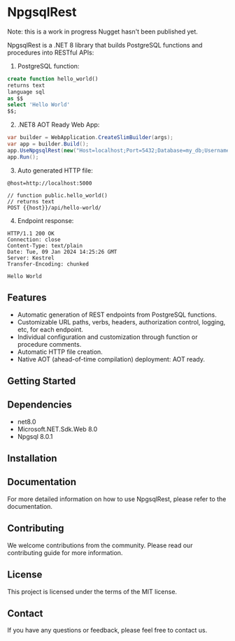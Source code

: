 # NpgsqlRest

Note: this is a work in progress Nugget hasn't been published yet.

NpgsqlRest is a .NET 8 library that builds PostgreSQL functions and procedures into RESTful APIs:

1. PostgreSQL function:

```sql
create function hello_world() 
returns text 
language sql
as $$
select 'Hello World'
$$;
```

2. .NET8 AOT Ready Web App:

```csharp
var builder = WebApplication.CreateSlimBuilder(args);
var app = builder.Build();
app.UseNpgsqlRest(new("Host=localhost;Port=5432;Database=my_db;Username=postgres;Password=postgres"));
app.Run();
```

3. Auto generated HTTP file:

```
@host=http://localhost:5000

// function public.hello_world()
// returns text
POST {{host}}/api/hello-world/
```

4. Endpoint response:

```
HTTP/1.1 200 OK
Connection: close
Content-Type: text/plain
Date: Tue, 09 Jan 2024 14:25:26 GMT
Server: Kestrel
Transfer-Encoding: chunked

Hello World
```

## Features

- Automatic generation of REST endpoints from PostgreSQL functions.
- Customizable URL paths, verbs, headers, authorization control, logging, etc, for each endpoint.
- Individual configuration and customization through function or procedure comments.
- Automatic HTTP file creation.
- Native AOT (ahead-of-time compilation) deployment: AOT ready.

## Getting Started

## Dependencies

- net8.0
- Microsoft.NET.Sdk.Web 8.0
- Npgsql 8.0.1

## Installation

## Documentation

For more detailed information on how to use NpgsqlRest, please refer to the documentation.

## Contributing

We welcome contributions from the community. Please read our contributing guide for more information.

## License

This project is licensed under the terms of the MIT license.

## Contact

If you have any questions or feedback, please feel free to contact us.
